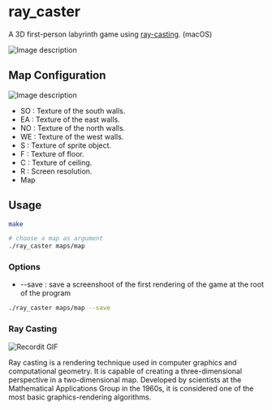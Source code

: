 # ray_caster

A 3D first-person labyrinth game using [ray-casting](https://en.wikipedia.org/wiki/Ray_casting). (macOS)

![Image description](https://i.ibb.co/s674nbx/screen.png)

## Map Configuration

![Image description](https://i.ibb.co/HBm9nGM/map.png)

- SO : Texture of the south walls.
- EA : Texture of the east walls.
- NO : Texture of the north walls.
- WE : Texture of the west walls.
- S : Texture of sprite object.
- F : Texture of floor.
- C : Texture of ceiling.
- R : Screen resolution.
- Map

## Usage

```bash
make

# choose a map as argument
./ray_caster maps/map
```

### Options

- --save : save a screenshoot of the first rendering of the game at the root of the program

```bash
./ray_caster maps/map --save
```

### Ray Casting

![Recordit GIF](https://en.wikipedia.org/wiki/Ray_casting#/media/File:Simple_raycasting_with_fisheye_correction.gif)

Ray casting is a rendering technique used in computer graphics and computational geometry. It is capable of creating a three-dimensional perspective in a two-dimensional map. Developed by scientists at the Mathematical Applications Group in the 1960s, it is considered one of the most basic graphics-rendering algorithms.
